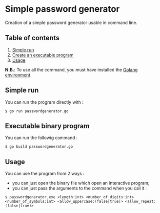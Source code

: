 # Simple password generator

Creation of a simple password generator usable in command line.

## Table of contents

1. [Simple run](#simple-run)
2. [Create an executable program](#executable-binary-program)
3. [Usage](#usage)

**N.B.:** To use all the command, you must have installed the [Golang environment](https://golang.org/).

## Simple run

You can run the program directly with :

```shell
$ go run passwordgenerator.go
```

## Executable binary program

You can run the followig command :

```shell
$ go build passwordgenerator.go
```

## Usage

You can use the program from 2 ways :

- you can just open the binary file which open an interactive program;
- you can just pass the arguments to the command when you call it :

```shell
$ passwordgenerator.exe <length:int> <number_of_digits:int> <number_of_symbols:int> <allow_uppercase:(false|true)> <allow_repeat:(false|true)>
```

